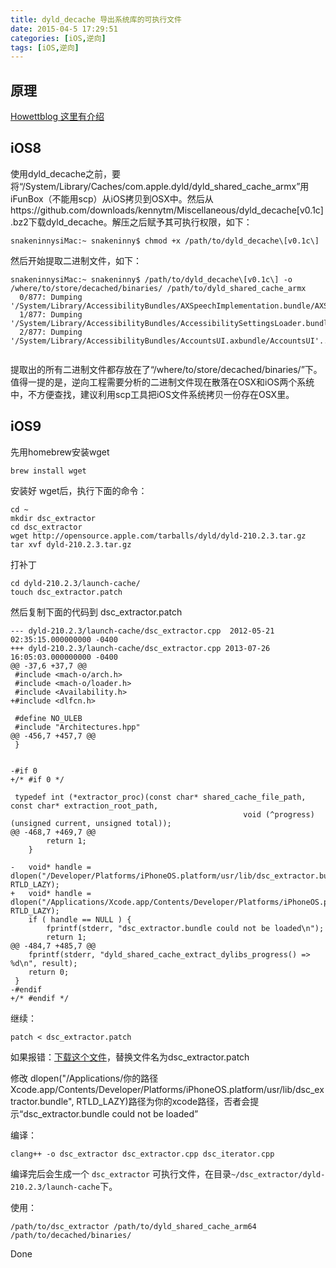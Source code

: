 ```yaml
---
title: dyld_decache 导出系统库的可执行文件
date: 2015-04-5 17:29:51
categories: [iOS,逆向]
tags: [iOS,逆向]
---
```


## 原理
[Howettblog 这里有介绍](http://blog.howett.net/2009/09/cache-or-check/)

## iOS8

使用dyld_decache之前，要将“/System/Library/Caches/com.apple.dyld/dyld_shared_cache_armx”用iFunBox（不能用scp）从iOS拷贝到OSX中。然后从https://github.com/downloads/kennytm/Miscellaneous/dyld_decache[v0.1c].bz2下载dyld_decache。解压之后赋予其可执行权限，如下：
```
snakeninnysiMac:~ snakeninny$ chmod +x /path/to/dyld_decache\[v0.1c\]
```
然后开始提取二进制文件，如下：

```
snakeninnysiMac:~ snakeninny$ /path/to/dyld_decache\[v0.1c\] -o /where/to/store/decached/binaries/ /path/to/dyld_shared_cache_armx
  0/877: Dumping '/System/Library/AccessibilityBundles/AXSpeechImplementation.bundle/AXSpeechImplementation'...
  1/877: Dumping '/System/Library/AccessibilityBundles/AccessibilitySettingsLoader.bundle/AccessibilitySettingsLoader'...
  2/877: Dumping '/System/Library/AccessibilityBundles/AccountsUI.axbundle/AccountsUI'...
  
```

提取出的所有二进制文件都存放在了“/where/to/store/decached/binaries/”下。值得一提的是，逆向工程需要分析的二进制文件现在散落在OSX和iOS两个系统中，不方便查找，建议利用scp工具把iOS文件系统拷贝一份存在OSX里。


## iOS9

先用homebrew安装wget

```
brew install wget
```

安装好 wget后，执行下面的命令：

```
cd ~
mkdir dsc_extractor
cd dsc_extractor
wget http://opensource.apple.com/tarballs/dyld/dyld-210.2.3.tar.gz
tar xvf dyld-210.2.3.tar.gz
```

打补丁

```
cd dyld-210.2.3/launch-cache/
touch dsc_extractor.patch
```
然后复制下面的代码到 dsc_extractor.patch

```
--- dyld-210.2.3/launch-cache/dsc_extractor.cpp  2012-05-21 02:35:15.000000000 -0400
+++ dyld-210.2.3/launch-cache/dsc_extractor.cpp	2013-07-26 16:05:03.000000000 -0400
@@ -37,6 +37,7 @@
 #include <mach-o/arch.h>
 #include <mach-o/loader.h>
 #include <Availability.h>
+#include <dlfcn.h>
 
 #define NO_ULEB 
 #include "Architectures.hpp"
@@ -456,7 +457,7 @@
 }
 
 
-#if 0 
+/* #if 0 */
 
 typedef int (*extractor_proc)(const char* shared_cache_file_path, const char* extraction_root_path,
 													void (^progress)(unsigned current, unsigned total));
@@ -468,7 +469,7 @@
 		return 1;
 	}
 	
-	void* handle = dlopen("/Developer/Platforms/iPhoneOS.platform/usr/lib/dsc_extractor.bundle", RTLD_LAZY);
+	void* handle = dlopen("/Applications/Xcode.app/Contents/Developer/Platforms/iPhoneOS.platform/usr/lib/dsc_extractor.bundle", RTLD_LAZY);
 	if ( handle == NULL ) {
 		fprintf(stderr, "dsc_extractor.bundle could not be loaded\n");
 		return 1;
@@ -484,7 +485,7 @@
 	fprintf(stderr, "dyld_shared_cache_extract_dylibs_progress() => %d\n", result);
 	return 0;
 }
-#endif
+/* #endif */
```

继续：

```
patch < dsc_extractor.patch
```
如果报错：[下载这个文件](http://7xibfi.com1.z0.glb.clouddn.com/uploads/default/original/2X/e/e4ce267c5583ef72198d2d59df2dcb2f2f62bd2e.patch)，替换文件名为dsc_extractor.patch

修改 dlopen("/Applications/你的路径Xcode.app/Contents/Developer/Platforms/iPhoneOS.platform/usr/lib/dsc_extractor.bundle", RTLD_LAZY)路径为你的xcode路径，否者会提示“dsc_extractor.bundle could not be loaded”

编译：

```
clang++ -o dsc_extractor dsc_extractor.cpp dsc_iterator.cpp
```
编译完后会生成一个 `dsc_extractor` 可执行文件，在目录`~/dsc_extractor/dyld-210.2.3/launch-cache`下。

使用：

```
/path/to/dsc_extractor /path/to/dyld_shared_cache_arm64 /path/to/decached/binaries/
```

Done
